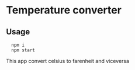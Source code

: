 # Temperature converter

## Usage

```
  npm i
  npm start
```

This app convert celsius to farenheit and viceversa
